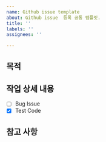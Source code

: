 ```yaml
---
name: Github issue template
about: Github issue  등록 공통 템플릿.
title: ''
labels: ''
assignees: ''

---
```


## 목적
>
## 작업 상세 내용
- [ ] Bug Issue
- [X] Test Code 
## 참고 사항
